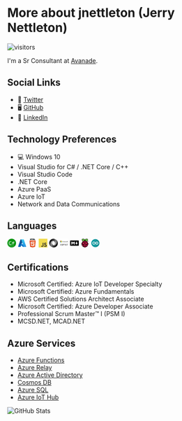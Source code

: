# More about jnettleton (Jerry Nettleton)

![visitors](https://visitor-badge.glitch.me/badge?page_id=jnettleton.jnettleton)

I'm a Sr Consultant at [Avanade](https://www.avanade.com).

## Social Links

- 🦅 [Twitter](https://twitter.com/dotnett)
- 🖥 [GitHub](https://github.com/jnettleton)
- 👔 [LinkedIn](https://linkedin.com/in/jnettleton)

## Technology Preferences

- 💻 Windows 10
- Visual Studio for C# / .NET Core / C++
- Visual Studio Code
- .NET Core
- Azure PaaS
- Azure IoT
- Network and Data Communications

## Languages

<code><img height="20" src="https://github.com/github/explore/blob/main/topics/csharp/csharp.png?raw=true"></code>
<code><img height="20" src="https://raw.githubusercontent.com/github/explore/80688e429a7d4ef2fca1e82350fe8e3517d3494d/topics/azure/azure.png"></code>
<code><img height="20" src="https://raw.githubusercontent.com/github/explore/80688e429a7d4ef2fca1e82350fe8e3517d3494d/topics/html/html.png"></code>
<code><img height="20" src="https://raw.githubusercontent.com/github/explore/80688e429a7d4ef2fca1e82350fe8e3517d3494d/topics/javascript/javascript.png"></code>
<code><img height="20" src="https://raw.githubusercontent.com/github/explore/80688e429a7d4ef2fca1e82350fe8e3517d3494d/topics/json/json.png"></code>
<code><img height="20" src="https://raw.githubusercontent.com/github/explore/80688e429a7d4ef2fca1e82350fe8e3517d3494d/topics/aspnet/aspnet.png"></code>
<code><img height="20" src="https://raw.githubusercontent.com/github/explore/80688e429a7d4ef2fca1e82350fe8e3517d3494d/topics/markdown/markdown.png"></code>
<code><img height="20" src="https://raw.githubusercontent.com/github/explore/80688e429a7d4ef2fca1e82350fe8e3517d3494d/topics/raspberry-pi/raspberry-pi.png"></code>
<code><img height="20" src="https://github.com/github/explore/blob/main/topics/arduino/arduino.png?raw=true"></code>

## Certifications

- Microsoft Certified: Azure IoT Developer Specialty
- Microsoft Certified: Azure Fundamentals
- AWS Certified Solutions Architect Associate
- Microsoft Certified: Azure Developer Associate
- Professional Scrum Master™ I (PSM I)
- MCSD.NET, MCAD.NET

## Azure Services

- [Azure Functions](https://azure.microsoft.com/en-us/services/functions/)
- [Azure Relay](https://docs.microsoft.com/en-us/azure/azure-relay/)
- [Azure Active Directory](https://azure.microsoft.com/en-us/services/active-directory/)
- [Cosmos DB](https://azure.microsoft.com/en-us/services/cosmos-db/)
- [Azure SQL](https://azure.microsoft.com/en-us/services/azure-sql/)
- [Azure IoT Hub](https://azure.microsoft.com/en-us/services/iot-hub/)

![GitHub Stats](https://github-readme-stats.vercel.app/api?username=jnettleton&count_private=true&show_icons=true&include_all_commits=true&theme=gotham)
